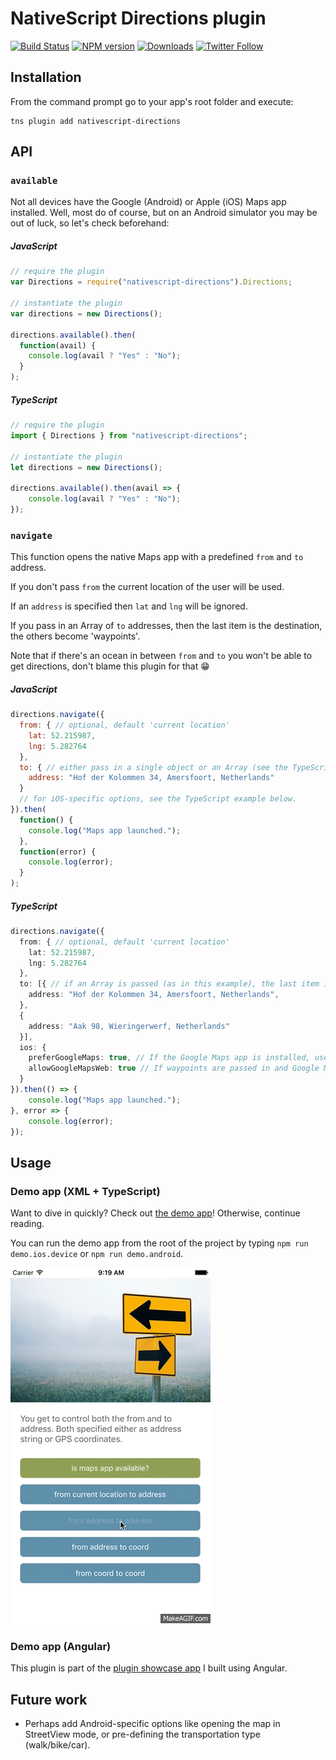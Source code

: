 # NativeScript Directions plugin

[![Build Status][build-status]][build-url]
[![NPM version][npm-image]][npm-url]
[![Downloads][downloads-image]][npm-url]
[![Twitter Follow][twitter-image]][twitter-url]

[build-status]:https://travis-ci.org/EddyVerbruggen/nativescript-directions.svg?branch=master
[build-url]:https://travis-ci.org/EddyVerbruggen/nativescript-directions
[npm-image]:http://img.shields.io/npm/v/nativescript-directions.svg
[npm-url]:https://npmjs.org/package/nativescript-directions
[downloads-image]:http://img.shields.io/npm/dm/nativescript-directions.svg
[twitter-image]:https://img.shields.io/twitter/follow/eddyverbruggen.svg?style=social&label=Follow%20me
[twitter-url]:https://twitter.com/eddyverbruggen

## Installation
From the command prompt go to your app's root folder and execute:

```
tns plugin add nativescript-directions
```

## API

### `available`
Not all devices have the Google (Android) or Apple (iOS) Maps app installed. Well, most do of course, but on an Android simulator you may be out of luck, so let's check beforehand:

##### JavaScript
```js
// require the plugin
var Directions = require("nativescript-directions").Directions;

// instantiate the plugin
var directions = new Directions();

directions.available().then(
  function(avail) {
    console.log(avail ? "Yes" : "No");
  }
);
```

##### TypeScript
```typescript
// require the plugin
import { Directions } from "nativescript-directions";

// instantiate the plugin
let directions = new Directions();

directions.available().then(avail => {
    console.log(avail ? "Yes" : "No");
});
```

### `navigate`
This function opens the native Maps app with a predefined `from` and `to` address.

If you don't pass `from` the current location of the user will be used.

If an `address` is specified then `lat` and `lng` will be ignored.

If you pass in an Array of `to` addresses, then the last item is the destination, the others become 'waypoints'.

Note that if there's an ocean in between `from` and `to` you won't be able to get directions, don't blame this plugin for that 😁

##### JavaScript
```js
directions.navigate({
  from: { // optional, default 'current location'
    lat: 52.215987,
    lng: 5.282764
  },
  to: { // either pass in a single object or an Array (see the TypeScript example below)
    address: "Hof der Kolommen 34, Amersfoort, Netherlands"
  }
  // for iOS-specific options, see the TypeScript example below.
}).then(
  function() {
    console.log("Maps app launched.");
  },
  function(error) {
    console.log(error);
  }
);
```

##### TypeScript
```typescript
directions.navigate({
  from: { // optional, default 'current location'
    lat: 52.215987,
    lng: 5.282764
  },
  to: [{ // if an Array is passed (as in this example), the last item is the destination, the addresses in between are 'waypoints'.
    address: "Hof der Kolommen 34, Amersfoort, Netherlands",
  },
  {
    address: "Aak 98, Wieringerwerf, Netherlands"
  }],
  ios: {
    preferGoogleMaps: true, // If the Google Maps app is installed, use that one instead of Apple Maps, because it supports waypoints. Default true.
    allowGoogleMapsWeb: true // If waypoints are passed in and Google Maps is not installed, you can either open Apple Maps and the first waypoint is used as the to-address (the rest is ignored), or you can open Google Maps on web so all waypoints are shown (set this property to true). Default false.
  }
}).then(() => {
    console.log("Maps app launched.");
}, error => {
    console.log(error);
});
```

## Usage

### Demo app (XML + TypeScript)
Want to dive in quickly? Check out [the demo app](demo)! Otherwise, continue reading.

You can run the demo app from the root of the project by typing `npm run demo.ios.device` or `npm run demo.android`.

<img src="https://raw.githubusercontent.com/EddyVerbruggen/nativescript-directions/master/media/directions-animated.gif" width="320px" height="570px"/>

### Demo app (Angular)
This plugin is part of the [plugin showcase app](https://github.com/EddyVerbruggen/nativescript-pluginshowcase/tree/master/app/mapping) I built using Angular.

## Future work
* Perhaps add Android-specific options like opening the map in StreetView mode, or pre-defining the transportation type (walk/bike/car).
